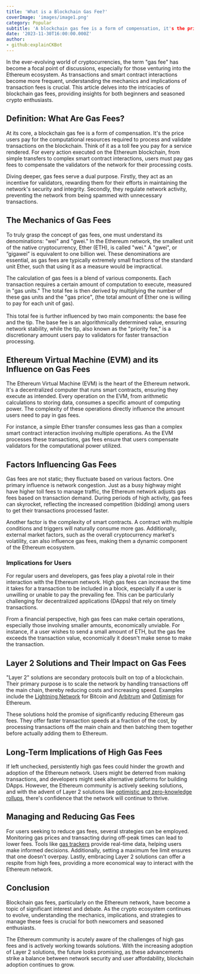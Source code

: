 ```yaml
---
title: 'What is a Blockchain Gas Fee?'
coverImage: 'images/image1.png'
category: Popular
subtitle: 'A blockchain gas fee is a form of compensation, it's the price users pay for the computational resources required to process and validate transactions on the blockchain.'
date: '2023-11-30T16:00:00.000Z'
author: 
- github:explainCKBot
---
```


In the ever-evolving world of cryptocurrencies, the term "gas fee" has become a focal point of discussions, especially for those venturing into the Ethereum ecosystem. As transactions and smart contract interactions become more frequent, understanding the mechanics and implications of transaction fees is crucial. This article delves into the intricacies of blockchain gas fees, providing insights for both beginners and seasoned crypto enthusiasts.


## Definition: What Are Gas Fees?

At its core, a blockchain gas fee is a form of compensation. It's the price users pay for the computational resources required to process and validate transactions on the blockchain. Think of it as a toll fee you pay for a service rendered. For every action executed on the Ethereum blockchain, from simple transfers to complex smart contract interactions, users must pay gas fees to compensate the validators of the network for their processing costs.

Diving deeper, gas fees serve a dual purpose. Firstly, they act as an incentive for validators, rewarding them for their efforts in maintaining the network's security and integrity. Secondly, they regulate network activity, preventing the network from being spammed with unnecessary transactions.


## The Mechanics of Gas Fees

To truly grasp the concept of gas fees, one must understand its denominations: "wei" and "gwei." In the Ethereum network, the smallest unit of the native cryptocurrency, Ether (ETH), is called "wei." A "gwei", or “gigawei” is equivalent to one billion wei. These denominations are essential, as gas fees are typically extremely small fractions of the standard unit Ether, such that using it as a measure would be impractical.

The calculation of gas fees is a blend of various components. Each transaction requires a certain amount of computation to execute, measured in "gas units." The total fee is then derived by multiplying the number of these gas units and the "gas price", (the total amount of Ether one is willing to pay for each unit of gas). \
 \
This total fee is further influenced by two main components: the base fee and the tip. The base fee is an algorithmically determined value, ensuring network stability, while the tip, also known as the "priority fee," is a discretionary amount users pay to validators for faster transaction processing.


## Ethereum Virtual Machine (EVM) and its Influence on Gas Fees

The Ethereum Virtual Machine (EVM) is the heart of the Ethereum network. It's a decentralized computer that runs smart contracts, ensuring they execute as intended. Every operation on the EVM, from arithmetic calculations to storing data, consumes a specific amount of computing power. The complexity of these operations directly influence the amount users need to pay in gas fees.

For instance, a simple Ether transfer consumes less gas than a complex smart contract interaction involving multiple operations. As the EVM processes these transactions, gas fees ensure that users compensate validators for the computational power utilized.


## **Factors Influencing Gas Fees**

Gas fees are not static; they fluctuate based on various factors. One primary influence is network congestion. Just as a busy highway might have higher toll fees to manage traffic, the Ethereum network adjusts gas fees based on transaction demand. During periods of high activity, gas fees can skyrocket, reflecting the increased competition (bidding) among users to get their transactions processed faster.

Another factor is the complexity of smart contracts. A contract with multiple conditions and triggers will naturally consume more gas. Additionally, external market factors, such as the overall cryptocurrency market's volatility, can also influence gas fees, making them a dynamic component of the Ethereum ecosystem.


### Implications for Users

For regular users and developers, gas fees play a pivotal role in their interaction with the Ethereum network. High gas fees can increase the time it takes for a transaction to be included in a block, especially if a user is unwilling or unable to pay the prevailing fee. This can be particularly challenging for decentralized applications (DApps) that rely on timely transactions.

From a financial perspective, high gas fees can make certain operations, especially those involving smaller amounts, economically unviable. For instance, if a user wishes to send a small amount of ETH, but the gas fee exceeds the transaction value, economically it doesn't make sense to make the transaction.


## **Layer 2 Solutions and Their Impact on Gas Fees**

"Layer 2" solutions are secondary protocols built on top of a blockchain. Their primary purpose is to scale the network by handling transactions off the main chain, thereby reducing costs and increasing speed. Examples include the [Lightning Network](https://www.investopedia.com/terms/l/lightning-network.asp) for Bitcoin and [Arbitrum](https://arbitrum.io/) and [Optimism](https://www.optimism.io/) for Ethereum.

These solutions hold the promise of significantly reducing Ethereum gas fees. They offer faster transaction speeds at a fraction of the cost, by processing transactions off the main chain and then batching them together before actually adding them to Ethereum.


## **Long-Term Implications of High Gas Fees**

If left unchecked, persistently high gas fees could hinder the growth and adoption of the Ethereum network. Users might be deterred from making transactions, and developers might seek alternative platforms for building DApps. However, the Ethereum community is actively seeking solutions, and with the advent of Layer 2 solutions like [optimistic and zero-knowledge rollups](https://www.ledger.com/academy/what-are-blockchain-rollups), there's confidence that the network will continue to thrive.


## **Managing and Reducing Gas Fees**

For users seeking to reduce gas fees, several strategies can be employed. Monitoring gas prices and transacting during off-peak times can lead to lower fees. Tools like [gas trackers](https://etherscan.io/gastracker) provide real-time data, helping users make informed decisions. Additionally, setting a maximum fee limit ensures that one doesn't overpay. Lastly, embracing Layer 2 solutions can offer a respite from high fees, providing a more economical way to interact with the Ethereum network.


## **Conclusion**

Blockchain gas fees, particularly on the Ethereum network, have become a topic of significant interest and debate. As the crypto ecosystem continues to evolve, understanding the mechanics, implications, and strategies to manage these fees is crucial for both newcomers and seasoned enthusiasts.

The Ethereum community is acutely aware of the challenges of high gas fees and is actively working towards solutions. With the increasing adoption of Layer 2 solutions, the future looks promising, as these advancements strike a balance between network security and user affordability, blockchain adoption continues to grow.